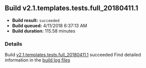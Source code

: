 ## Build v2.1.templates.tests.full_20180411.1
- **Build result:** `succeeded`
- **Build queued:** 4/11/2018 6:37:13 AM
- **Build duration:** 115.58 minutes
### Details
Build [v2.1.templates.tests.full_20180411.1](https://winappstudio.visualstudio.com/web/build.aspx?pcguid=a4ef43be-68ce-4195-a619-079b4d9834c2&builduri=vstfs%3a%2f%2f%2fBuild%2fBuild%2f25441) succeeded
Find detailed information in the [build log files](https://uwpctdiags.blob.core.windows.net/buildlogs/v2.1.templates.tests.full_20180411.1_logs.zip)
